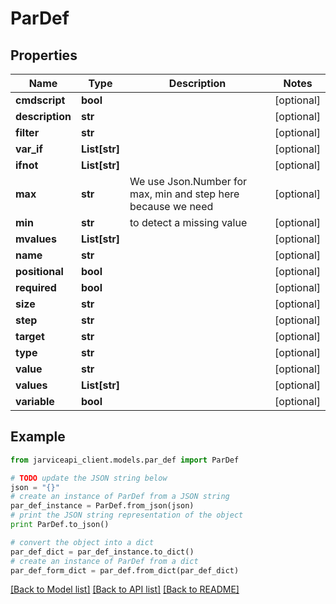 # ParDef


## Properties
Name | Type | Description | Notes
------------ | ------------- | ------------- | -------------
**cmdscript** | **bool** |  | [optional] 
**description** | **str** |  | [optional] 
**filter** | **str** |  | [optional] 
**var_if** | **List[str]** |  | [optional] 
**ifnot** | **List[str]** |  | [optional] 
**max** | **str** | We use Json.Number for max, min and step here because we need | [optional] 
**min** | **str** | to detect a missing value | [optional] 
**mvalues** | **List[str]** |  | [optional] 
**name** | **str** |  | [optional] 
**positional** | **bool** |  | [optional] 
**required** | **bool** |  | [optional] 
**size** | **str** |  | [optional] 
**step** | **str** |  | [optional] 
**target** | **str** |  | [optional] 
**type** | **str** |  | [optional] 
**value** | **str** |  | [optional] 
**values** | **List[str]** |  | [optional] 
**variable** | **bool** |  | [optional] 

## Example

```python
from jarviceapi_client.models.par_def import ParDef

# TODO update the JSON string below
json = "{}"
# create an instance of ParDef from a JSON string
par_def_instance = ParDef.from_json(json)
# print the JSON string representation of the object
print ParDef.to_json()

# convert the object into a dict
par_def_dict = par_def_instance.to_dict()
# create an instance of ParDef from a dict
par_def_form_dict = par_def.from_dict(par_def_dict)
```
[[Back to Model list]](../README.md#documentation-for-models) [[Back to API list]](../README.md#documentation-for-api-endpoints) [[Back to README]](../README.md)


